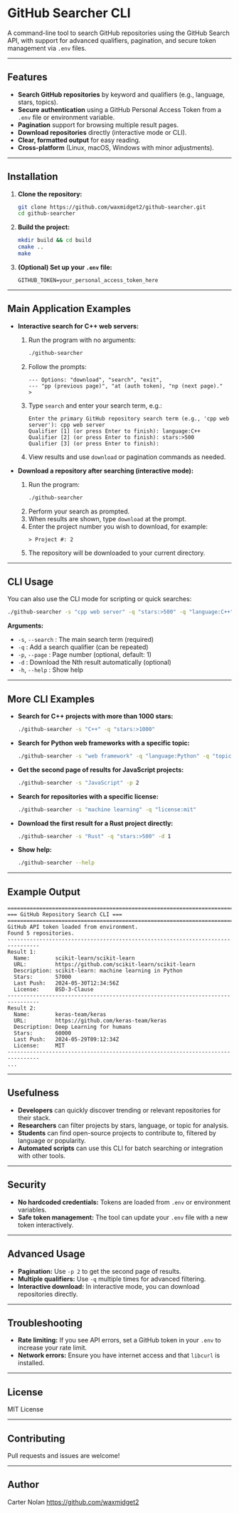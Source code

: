 # GitHub Searcher CLI

A command-line tool to search GitHub repositories using the GitHub Search API, with support for advanced qualifiers, pagination, and secure token management via `.env` files.

---

## Features

- **Search GitHub repositories** by keyword and qualifiers (e.g., language, stars, topics).
- **Secure authentication** using a GitHub Personal Access Token from a `.env` file or environment variable.
- **Pagination** support for browsing multiple result pages.
- **Download repositories** directly (interactive mode or CLI).
- **Clear, formatted output** for easy reading.
- **Cross-platform** (Linux, macOS, Windows with minor adjustments).

---

## Installation

1. **Clone the repository:**
    ```sh
    git clone https://github.com/waxmidget2/github-searcher.git
    cd github-searcher
    ```

2. **Build the project:**
    ```sh
    mkdir build && cd build
    cmake ..
    make
    ```

3. **(Optional) Set up your `.env` file:**
    ```
    GITHUB_TOKEN=your_personal_access_token_here
    ```

---

## Main Application Examples

- **Interactive search for C++ web servers:**
    1. Run the program with no arguments:
        ```sh
        ./github-searcher
        ```
    2. Follow the prompts:
        ```
        --- Options: "download", "search", "exit",
        --- "pp (previous page)", "at (auth token), "np (next page)."
        >
        ```
    3. Type `search` and enter your search term, e.g.:
        ```
        Enter the primary GitHub repository search term (e.g., 'cpp web server'): cpp web server
        Qualifier [1] (or press Enter to finish): language:C++
        Qualifier [2] (or press Enter to finish): stars:>500
        Qualifier [3] (or press Enter to finish):
        ```
    4. View results and use `download` or pagination commands as needed.

- **Download a repository after searching (interactive mode):**
    1. Run the program:
        ```sh
        ./github-searcher
        ```
    2. Perform your search as prompted.
    3. When results are shown, type `download` at the prompt.
    4. Enter the project number you wish to download, for example:
        ```
        > Project #: 2
        ```
    5. The repository will be downloaded to your current directory.

---

## CLI Usage

You can also use the CLI mode for scripting or quick searches:

```sh
./github-searcher -s "cpp web server" -q "stars:>500" -q "language:C++" -p 1
```

**Arguments:**
- `-s`, `--search` : The main search term (required)
- `-q`             : Add a search qualifier (can be repeated)
- `-p`, `--page`   : Page number (optional, default: 1)
- `-d`             : Download the Nth result automatically (optional)
- `-h`, `--help`   : Show help

---

## More CLI Examples

- **Search for C++ projects with more than 1000 stars:**
    ```sh
    ./github-searcher -s "C++" -q "stars:>1000"
    ```

- **Search for Python web frameworks with a specific topic:**
    ```sh
    ./github-searcher -s "web framework" -q "language:Python" -q "topic:web"
    ```

- **Get the second page of results for JavaScript projects:**
    ```sh
    ./github-searcher -s "JavaScript" -p 2
    ```

- **Search for repositories with a specific license:**
    ```sh
    ./github-searcher -s "machine learning" -q "license:mit"
    ```

- **Download the first result for a Rust project directly:**
    ```sh
    ./github-searcher -s "Rust" -q "stars:>500" -d 1
    ```

- **Show help:**
    ```sh
    ./github-searcher --help
    ```

---

## Example Output

```
================================================================================
=== GitHub Repository Search CLI ===
================================================================================
GitHub API token loaded from environment.
Found 5 repositories.
--------------------------------------------------------------------------------
Result 1:
  Name:        scikit-learn/scikit-learn
  URL:         https://github.com/scikit-learn/scikit-learn
  Description: scikit-learn: machine learning in Python
  Stars:       57000
  Last Push:   2024-05-30T12:34:56Z
  License:     BSD-3-Clause
--------------------------------------------------------------------------------
Result 2:
  Name:        keras-team/keras
  URL:         https://github.com/keras-team/keras
  Description: Deep Learning for humans
  Stars:       60000
  Last Push:   2024-05-29T09:12:34Z
  License:     MIT
--------------------------------------------------------------------------------
...
```

---

## Usefulness

- **Developers** can quickly discover trending or relevant repositories for their stack.
- **Researchers** can filter projects by stars, language, or topic for analysis.
- **Students** can find open-source projects to contribute to, filtered by language or popularity.
- **Automated scripts** can use this CLI for batch searching or integration with other tools.

---

## Security

- **No hardcoded credentials:** Tokens are loaded from `.env` or environment variables.
- **Safe token management:** The tool can update your `.env` file with a new token interactively.

---

## Advanced Usage

- **Pagination:** Use `-p 2` to get the second page of results.
- **Multiple qualifiers:** Use `-q` multiple times for advanced filtering.
- **Interactive download:** In interactive mode, you can download repositories directly.

---

## Troubleshooting

- **Rate limiting:** If you see API errors, set a GitHub token in your `.env` to increase your rate limit.
- **Network errors:** Ensure you have internet access and that `libcurl` is installed.

---

## License

MIT License

---

## Contributing

Pull requests and issues are welcome!

---

## Author

Carter Nolan
https://github.com/waxmidget2
